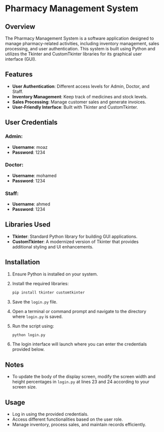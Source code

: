 # Pharmacy Management System

## Overview

The Pharmacy Management System is a software application designed to manage pharmacy-related activities, including inventory management, sales processing, and user authentication. This system is built using Python and utilizes the Tkinter and CustomTkinter libraries for its graphical user interface (GUI).

## Features

- **User Authentication**: Different access levels for Admin, Doctor, and Staff.
- **Inventory Management**: Keep track of medicines and stock levels.
- **Sales Processing**: Manage customer sales and generate invoices.
- **User-Friendly Interface**: Built with Tkinter and CustomTkinter.

## User Credentials

### Admin:

- **Username**: moaz
- **Password**: 1234

### Doctor:

- **Username**: mohamed
- **Password**: 1234

### Staff:

- **Username**: ahmed
- **Password**: 1234

## Libraries Used

- **Tkinter**: Standard Python library for building GUI applications.
- **CustomTkinter**: A modernized version of Tkinter that provides additional styling and UI enhancements.

## Installation

1. Ensure Python is installed on your system.

2. Install the required libraries:

   ```bash
   pip install tkinter customtkinter
   ```

3. Save the `login.py` file.

4. Open a terminal or command prompt and navigate to the directory where `login.py` is saved.

5. Run the script using:

   ```bash
   python login.py
   ```

6. The login interface will launch where you can enter the credentials provided below.

## Notes

- To update the body of the display screen, modify the screen width and height percentages in `login.py` at lines 23 and 24 according to your screen size.

## Usage

- Log in using the provided credentials.
- Access different functionalities based on the user role.
- Manage inventory, process sales, and maintain records efficiently.
